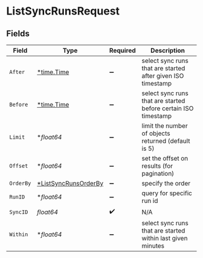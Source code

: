 # ListSyncRunsRequest


## Fields

| Field                                                                  | Type                                                                   | Required                                                               | Description                                                            |
| ---------------------------------------------------------------------- | ---------------------------------------------------------------------- | ---------------------------------------------------------------------- | ---------------------------------------------------------------------- |
| `After`                                                                | [*time.Time](https://pkg.go.dev/time#Time)                             | :heavy_minus_sign:                                                     | select sync runs that are started after given ISO timestamp            |
| `Before`                                                               | [*time.Time](https://pkg.go.dev/time#Time)                             | :heavy_minus_sign:                                                     | select sync runs that are started before certain ISO timestamp         |
| `Limit`                                                                | **float64*                                                             | :heavy_minus_sign:                                                     | limit the number of objects returned (default is 5)                    |
| `Offset`                                                               | **float64*                                                             | :heavy_minus_sign:                                                     | set the offset on results (for pagination)                             |
| `OrderBy`                                                              | [*ListSyncRunsOrderBy](../../models/operations/listsyncrunsorderby.md) | :heavy_minus_sign:                                                     | specify the order                                                      |
| `RunID`                                                                | **float64*                                                             | :heavy_minus_sign:                                                     | query for specific run id                                              |
| `SyncID`                                                               | *float64*                                                              | :heavy_check_mark:                                                     | N/A                                                                    |
| `Within`                                                               | **float64*                                                             | :heavy_minus_sign:                                                     | select sync runs that are started within last given minutes            |
